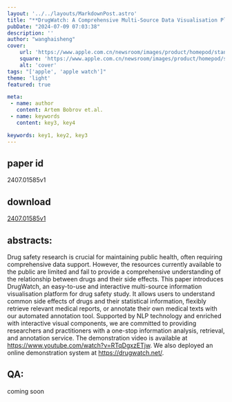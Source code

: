 ```yaml
---
layout: '../../layouts/MarkdownPost.astro'
title: "**DrugWatch: A Comprehensive Multi-Source Data Visualisation Platform for Drug Safety Information**"
pubDate: "2024-07-09 07:03:38"
description: ''
author: "wanghaisheng"
cover:
    url: 'https://www.apple.com.cn/newsroom/images/product/homepod/standard/Apple-HomePod-hero-230118_big.jpg.large_2x.jpg'
    square: 'https://www.apple.com.cn/newsroom/images/product/homepod/standard/Apple-HomePod-hero-230118_big.jpg.large_2x.jpg'
    alt: 'cover'
tags: "['apple', 'apple watch']" 
theme: 'light'
featured: true

meta:
 - name: author
   content: Artem Bobrov et.al.
 - name: keywords
   content: key3, key4

keywords: key1, key2, key3
---
```


## paper id
2407.01585v1
## download
[2407.01585v1](http://arxiv.org/abs/2407.01585v1)
## abstracts:
Drug safety research is crucial for maintaining public health, often requiring comprehensive data support. However, the resources currently available to the public are limited and fail to provide a comprehensive understanding of the relationship between drugs and their side effects. This paper introduces DrugWatch, an easy-to-use and interactive multi-source information visualisation platform for drug safety study. It allows users to understand common side effects of drugs and their statistical information, flexibly retrieve relevant medical reports, or annotate their own medical texts with our automated annotation tool. Supported by NLP technology and enriched with interactive visual components, we are committed to providing researchers and practitioners with a one-stop information analysis, retrieval, and annotation service. The demonstration video is available at https://www.youtube.com/watch?v=RTqDgxzETjw. We also deployed an online demonstration system at https://drugwatch.net/.
## QA:
coming soon
